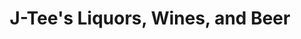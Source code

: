 ---
title: "J-Tee's Liquors, Wines, and Beer"
url: /pennsville/j-tees-liquors-wines-and-beer/
shop: alcohol
---